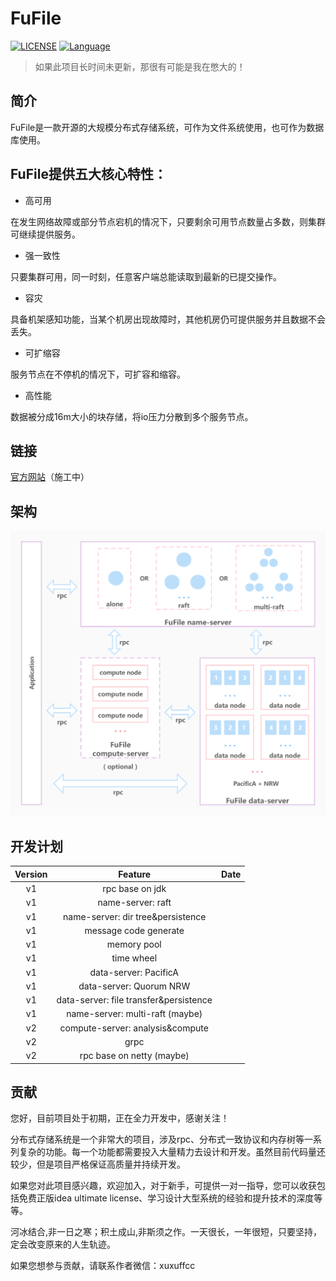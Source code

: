 # FuFile
[![LICENSE](https://img.shields.io/github/license/xu-fucheng/fufile)](https://gitee.com/xufucheng/fufile/blob/trunk/LICENSE)
[![Language](https://img.shields.io/badge/language-Java-red)](https://java.com/)

> 如果此项目长时间未更新，那很有可能是我在憋大的！
## 简介

FuFile是一款开源的大规模分布式存储系统，可作为文件系统使用，也可作为数据库使用。

## FuFile提供五大核心特性：

+ 高可用

在发生网络故障或部分节点宕机的情况下，只要剩余可用节点数量占多数，则集群可继续提供服务。

+ 强一致性

只要集群可用，同一时刻，任意客户端总能读取到最新的已提交操作。

+ 容灾

具备机架感知功能，当某个机房出现故障时，其他机房仍可提供服务并且数据不会丢失。

+ 可扩缩容

服务节点在不停机的情况下，可扩容和缩容。

+ 高性能

数据被分成16m大小的块存储，将io压力分散到多个服务节点。

## 链接

[官方网站](https://fufile.org)（施工中）

## 架构

![fufile-architecture](./images/fufile-architecture.jpg)

## 开发计划

|Version|Feature|Date|
|:-:|:-:|:-:|
|v1|rpc base on jdk||
|v1|name-server: raft||
|v1|name-server: dir tree&persistence||
|v1|message code generate||
|v1|memory pool||
|v1|time wheel||
|v1|data-server: PacificA||
|v1|data-server: Quorum NRW||
|v1|data-server: file transfer&persistence||
|v1|name-server: multi-raft (maybe)||
|v2|compute-server: analysis&compute||
|v2|grpc||
|v2|rpc base on netty (maybe)||
## 贡献

您好，目前项目处于初期，正在全力开发中，感谢关注！

分布式存储系统是一个非常大的项目，涉及rpc、分布式一致协议和内存树等一系列复杂的功能。每一个功能都需要投入大量精力去设计和开发。虽然目前代码量还较少，但是项目严格保证高质量并持续开发。

如果您对此项目感兴趣，欢迎加入，对于新手，可提供一对一指导，您可以收获包括免费正版idea ultimate license、学习设计大型系统的经验和提升技术的深度等等。

河冰结合,非一日之寒；积土成山,非斯须之作。一天很长，一年很短，只要坚持，定会改变原来的人生轨迹。

如果您想参与贡献，请联系作者微信：xuxuffcc



